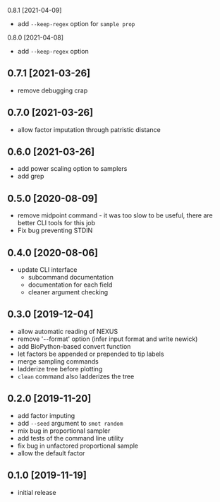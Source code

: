 0.8.1 [2021-04-09]

 * add `--keep-regex` option for `sample prop`

0.8.0 [2021-04-08]

 * add `--keep-regex` option

0.7.1 [2021-03-26]
------------------

 * remove debugging crap

0.7.0 [2021-03-26]
------------------

 * allow factor imputation through patristic distance 

0.6.0 [2021-03-26]
------------------

 * add power scaling option to samplers
 * add grep

0.5.0 [2020-08-09]
------------------

 * remove midpoint command - it was too slow to be useful, there are better CLI
   tools for this job
 * Fix bug preventing STDIN

0.4.0 [2020-08-06]
------------------

 * update CLI interface
   - subcommand documentation
   - documentation for each field
   - cleaner argument checking

0.3.0 [2019-12-04]
------------------

 * allow automatic reading of NEXUS
 * remove '--format' option (infer input format and write newick)
 * add BioPython-based convert function
 * let factors be appended or prepended to tip labels
 * merge sampling commands
 * ladderize tree before plotting
 * `clean` command also ladderizes the tree 

0.2.0 [2019-11-20]
------------------

 * add factor imputing
 * add `--seed` argument to `smot random`
 * mix bug in proportional sampler
 * add tests of the command line utility
 * fix bug in unfactored proportional sample
 * allow the default factor

0.1.0 [2019-11-19]
------------------

 * initial release
